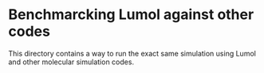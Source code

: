 # Benchmarcking Lumol against other codes

This directory contains a way to run the exact same simulation using Lumol
and other molecular simulation codes.
